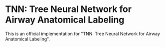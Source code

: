 # TNN: Tree Neural Network for Airway Anatomical Labeling
This is an official implementation for "TNN: Tree Neural Network for Airway Anatomical Labeling".
